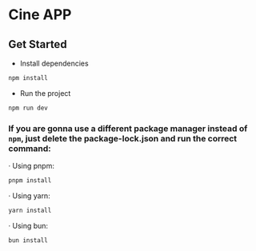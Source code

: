 # Cine APP

## Get Started

- Install dependencies
```bash
npm install
```

- Run the project
```bash
npm run dev
```

### If you are gonna use a different package manager instead of `npm`, just delete the package-lock.json and run the correct command:

· Using pnpm:
```bash
pnpm install
```

· Using yarn:
```bash
yarn install
```

· Using bun:
```bash
bun install
```